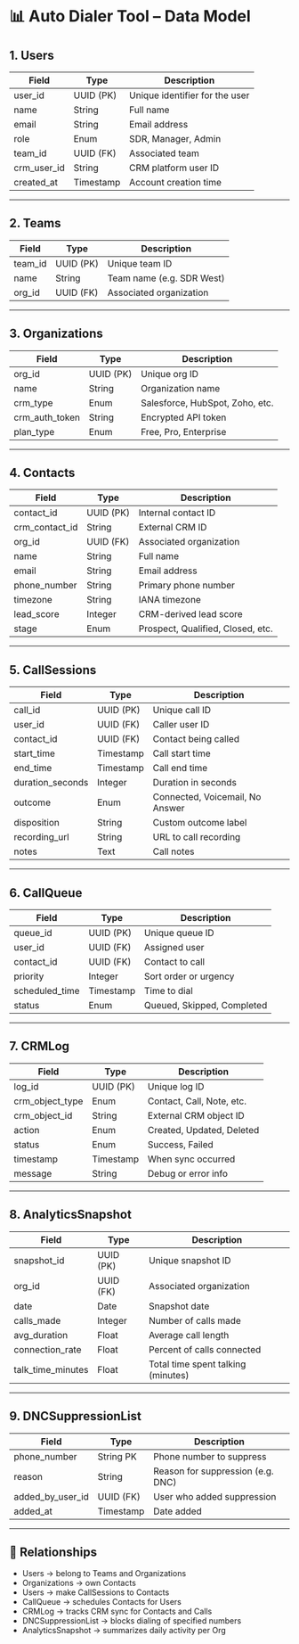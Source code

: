 # 📊 Auto Dialer Tool – Data Model

## 1. Users

| Field         | Type      | Description                          |
|--------------|-----------|--------------------------------------|
| user_id      | UUID (PK) | Unique identifier for the user       |
| name         | String    | Full name                            |
| email        | String    | Email address                        |
| role         | Enum      | SDR, Manager, Admin                  |
| team_id      | UUID (FK) | Associated team                      |
| crm_user_id  | String    | CRM platform user ID                 |
| created_at   | Timestamp | Account creation time                |

---

## 2. Teams

| Field    | Type      | Description              |
|---------|-----------|--------------------------|
| team_id | UUID (PK) | Unique team ID           |
| name    | String    | Team name (e.g. SDR West)|
| org_id  | UUID (FK) | Associated organization  |

---

## 3. Organizations

| Field           | Type      | Description                     |
|----------------|-----------|---------------------------------|
| org_id         | UUID (PK) | Unique org ID                   |
| name           | String    | Organization name               |
| crm_type       | Enum      | Salesforce, HubSpot, Zoho, etc.|
| crm_auth_token | String    | Encrypted API token             |
| plan_type      | Enum      | Free, Pro, Enterprise           |

---

## 4. Contacts

| Field          | Type      | Description                       |
|---------------|-----------|-----------------------------------|
| contact_id     | UUID (PK) | Internal contact ID               |
| crm_contact_id | String    | External CRM ID                   |
| org_id         | UUID (FK) | Associated organization           |
| name           | String    | Full name                         |
| email          | String    | Email address                     |
| phone_number   | String    | Primary phone number              |
| timezone       | String    | IANA timezone                     |
| lead_score     | Integer   | CRM-derived lead score            |
| stage          | Enum      | Prospect, Qualified, Closed, etc. |

---

## 5. CallSessions

| Field            | Type      | Description                         |
|------------------|-----------|-------------------------------------|
| call_id          | UUID (PK) | Unique call ID                      |
| user_id          | UUID (FK) | Caller user ID                      |
| contact_id       | UUID (FK) | Contact being called                |
| start_time       | Timestamp | Call start time                     |
| end_time         | Timestamp | Call end time                       |
| duration_seconds | Integer   | Duration in seconds                 |
| outcome          | Enum      | Connected, Voicemail, No Answer     |
| disposition      | String    | Custom outcome label                |
| recording_url    | String    | URL to call recording               |
| notes            | Text      | Call notes                          |

---

## 6. CallQueue

| Field          | Type      | Description                         |
|---------------|-----------|-------------------------------------|
| queue_id       | UUID (PK) | Unique queue ID                     |
| user_id        | UUID (FK) | Assigned user                       |
| contact_id     | UUID (FK) | Contact to call                     |
| priority       | Integer   | Sort order or urgency               |
| scheduled_time | Timestamp | Time to dial                        |
| status         | Enum      | Queued, Skipped, Completed          |

---

## 7. CRMLog

| Field           | Type      | Description                     |
|-----------------|-----------|---------------------------------|
| log_id          | UUID (PK) | Unique log ID                   |
| crm_object_type | Enum      | Contact, Call, Note, etc.       |
| crm_object_id   | String    | External CRM object ID          |
| action          | Enum      | Created, Updated, Deleted       |
| status          | Enum      | Success, Failed                 |
| timestamp       | Timestamp | When sync occurred              |
| message         | String    | Debug or error info             |

---

## 8. AnalyticsSnapshot

| Field             | Type      | Description                         |
|------------------|-----------|-------------------------------------|
| snapshot_id       | UUID (PK) | Unique snapshot ID                  |
| org_id            | UUID (FK) | Associated organization             |
| date              | Date      | Snapshot date                       |
| calls_made        | Integer   | Number of calls made                |
| avg_duration      | Float     | Average call length                 |
| connection_rate   | Float     | Percent of calls connected          |
| talk_time_minutes | Float     | Total time spent talking (minutes)  |

---

## 9. DNCSuppressionList

| Field            | Type       | Description                         |
|------------------|------------|-------------------------------------|
| phone_number     | String PK  | Phone number to suppress            |
| reason           | String     | Reason for suppression (e.g. DNC)   |
| added_by_user_id | UUID (FK)  | User who added suppression          |
| added_at         | Timestamp  | Date added                          |

---

## 🔗 Relationships

- Users → belong to Teams and Organizations
- Organizations → own Contacts
- Users → make CallSessions to Contacts
- CallQueue → schedules Contacts for Users
- CRMLog → tracks CRM sync for Contacts and Calls
- DNCSuppressionList → blocks dialing of specified numbers
- AnalyticsSnapshot → summarizes daily activity per Org
